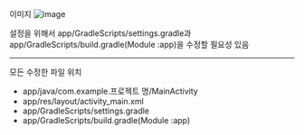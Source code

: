 이미지
![image](https://github.com/Mpicea/Posture-Correction-Chair/assets/100979640/2d8ebc93-fca4-4d06-8e7c-1730a520d943)

설정을 위해서 app/GradleScripts/settings.gradle과  
app/GradleScripts/build.gradle(Module :app)을 수정할 필요성 있음

---
모든 수정한 파일 위치
- app/java/com.example.프로젝트 명/MainActivity
- app/res/layout/activity_main.xml
- app/GradleScripts/settings.gradle
- app/GradleScripts/build.gradle(Module :app)
